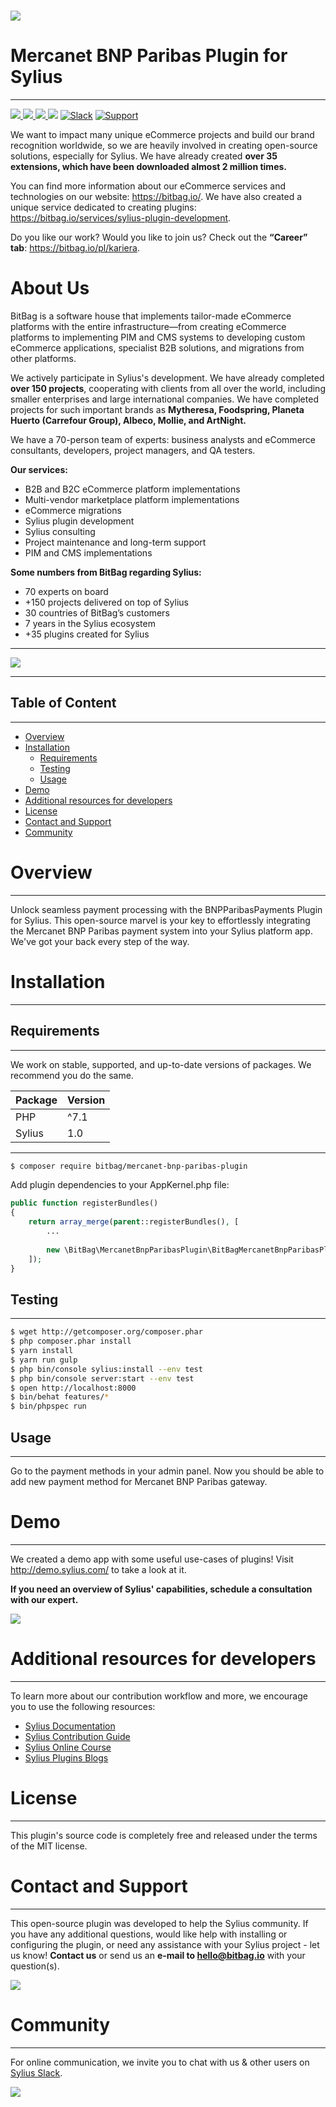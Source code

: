 # [![](https://bitbag.io/wp-content/uploads/2020/10/mercanet_bnp_paribas-1024x535.png)](https://bitbag.io/contact-us/?utm_source=github&utm_medium=referral&utm_campaign=plugins_mercanet)

# Mercanet BNP Paribas Plugin for Sylius
----

[![](https://img.shields.io/packagist/l/bitbag/mercanet-bnp-paribas-plugin.svg) ](https://packagist.org/packages/bitbag/mercanet-bnp-paribas-plugin "License") [ ![](https://img.shields.io/packagist/v/bitbag/mercanet-bnp-paribas-plugin.svg) ](https://packagist.org/packages/bitbag/mercanet-bnp-paribas-plugin "Version") [ ![](https://img.shields.io/travis/BitBagCommerce/SyliusMercanetBnpParibasPlugin/master.svg) ](http://travis-ci.org/BitBagCommerce/SyliusMercanetBnpParibasPlugin "Build status") [![](https://poser.pugx.org/bitbag/mercanet-bnp-paribas-plugin/downloads)](https://packagist.org/packages/bitbag/mercanet-bnp-paribas-plugin "Total Downloads") [![Slack](https://img.shields.io/badge/community%20chat-slack-FF1493.svg)](http://sylius-devs.slack.com) [![Support](https://img.shields.io/badge/support-contact%20author-blue])](https://bitbag.io/contact-us/?utm_source=github&utm_medium=referral&utm_campaign=plugins_mercanet)

We want to impact many unique eCommerce projects and build our brand recognition worldwide, so we are heavily involved in creating open-source solutions, especially for Sylius. We have already created **over 35 extensions, which have been downloaded almost 2 million times.**

You can find more information about our eCommerce services and technologies on our website: https://bitbag.io/. We have also created a unique service dedicated to creating plugins: https://bitbag.io/services/sylius-plugin-development. 

Do you like our work? Would you like to join us? Check out the **“Career” tab**: https://bitbag.io/pl/kariera.

# About Us 

BitBag is a software house that implements tailor-made eCommerce platforms with the entire infrastructure—from creating eCommerce platforms to implementing PIM and CMS systems to developing custom eCommerce applications, specialist B2B solutions, and migrations from other platforms.

We actively participate in Sylius's development. We have already completed **over 150 projects**, cooperating with clients from all over the world, including smaller enterprises and large international companies. We have completed projects for such important brands as **Mytheresa, Foodspring, Planeta Huerto (Carrefour Group), Albeco, Mollie, and ArtNight.**

We have a 70-person team of experts: business analysts and eCommerce consultants, developers, project managers, and QA testers.

**Our services:**
* B2B and B2C eCommerce platform implementations
* Multi-vendor marketplace platform implementations
* eCommerce migrations
* Sylius plugin development
* Sylius consulting
* Project maintenance and long-term support
* PIM and CMS implementations

**Some numbers from BitBag regarding Sylius:**
* 70 experts on board 
* +150 projects delivered on top of Sylius
* 30 countries of BitBag’s customers
* 7 years in the Sylius ecosystem
* +35 plugins created for Sylius
  
---

   [![](https://bitbag.io/wp-content/uploads/2024/09/badges-sylius.png)](https://bitbag.io/contact-us/?utm_source=github&utm_medium=referral&utm_campaign=plugins_adyen)

---



## Table of Content
---
* [Overview](#overview)
* [Installation](#installation)
  * [Requirements](#requirements)
  * [Testing](#testing)
  * [Usage](#usage)
* [Demo](#demo)
* [Additional resources for developers](#additional-resources-for-developers)
* [License](#license)
* [Contact and Support](#contact-and-support)
* [Community](#community)

# Overview
---
Unlock seamless payment processing with the BNPParibasPayments Plugin for Sylius. This open-source marvel is your key to effortlessly integrating the Mercanet BNP Paribas payment system into your Sylius platform app. We've got your back every step of the way.

# Installation
----
## Requirements
----
We work on stable, supported, and up-to-date versions of packages. We recommend you do the same.

| Package | Version |
| --- | --- |
| PHP | ^7.1 |
| Sylius | 1.0 |

----

```bash
$ composer require bitbag/mercanet-bnp-paribas-plugin
```
    
Add plugin dependencies to your AppKernel.php file:
```php
public function registerBundles()
{
    return array_merge(parent::registerBundles(), [
        ...
        
        new \BitBag\MercanetBnpParibasPlugin\BitBagMercanetBnpParibasPlugin(),
    ]);
}
```

## Testing
----

```bash
$ wget http://getcomposer.org/composer.phar
$ php composer.phar install
$ yarn install
$ yarn run gulp
$ php bin/console sylius:install --env test
$ php bin/console server:start --env test
$ open http://localhost:8000
$ bin/behat features/*
$ bin/phpspec run
```
## Usage
----

Go to the payment methods in your admin panel. Now you should be able to add new payment method for Mercanet BNP Paribas gateway.

# Demo
---

We created a demo app with some useful use-cases of plugins! Visit http://demo.sylius.com/ to take a look at it.

**If you need an overview of Sylius' capabilities, schedule a consultation with our expert.**

[![](https://bitbag.io/wp-content/uploads/2020/10/button_free_consulatation-1.png)](https://bitbag.io/contact-us/?utm_source=github&utm_medium=referral&utm_campaign=plugins_mercanet)

# Additional resources for developers
---
To learn more about our contribution workflow and more, we encourage you to use the following resources:
* [Sylius Documentation](https://docs.sylius.com/en/latest/)
* [Sylius Contribution Guide](https://docs.sylius.com/en/latest/contributing/)
* [Sylius Online Course](https://sylius.com/online-course/)
* [Sylius Plugins Blogs](https://bitbag.io/blog/category/plugins)

# License
 ---

This plugin's source code is completely free and released under the terms of the MIT license.

[//]: # (These are reference links used in the body of this note and get stripped out when the markdown processor does its job. There is no need to format nicely because it shouldn't be seen.)

# Contact and Support
---
This open-source plugin was developed to help the Sylius community. If you have any additional questions, would like help with installing or configuring the plugin, or need any assistance with your Sylius project - let us know! **Contact us** or send us an **e-mail to hello@bitbag.io** with your question(s).

[![](https://bitbag.io/wp-content/uploads/2020/10/button-contact.png)](https://bitbag.io/contact-us/?utm_source=github&utm_medium=referral&utm_campaign=plugins_mercanet)


# Community
---

For online communication, we invite you to chat with us & other users on [Sylius Slack](https://sylius-devs.slack.com/).

[![](https://bitbag.io/wp-content/uploads/2024/09/badges-partners.png)](https://bitbag.io/contact-us/?utm_source=github&utm_medium=referral&utm_campaign=plugins_mercanet)
